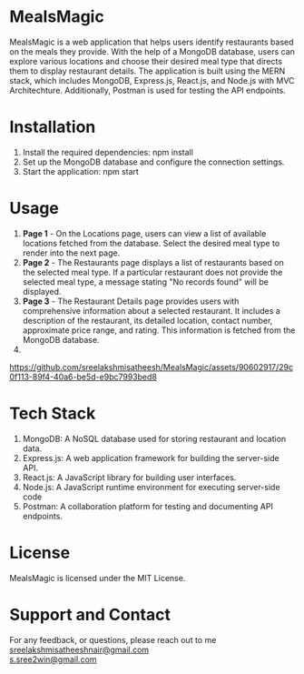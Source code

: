 # MealsMagic  
MealsMagic is a web application that helps users identify restaurants based on the meals they provide. With the help of a MongoDB database, users can explore various locations and choose their desired meal type that directs them to display restaurant details. The application is built using the MERN stack, which includes MongoDB, Express.js, React.js, and Node.js with MVC Architechture. Additionally, Postman is used for testing the API endpoints.  
# Installation 
1. Install the required dependencies: npm install  
2. Set up the MongoDB database and configure the connection settings.
3. Start the application: npm start  
# Usage  
1. **Page 1** - On the Locations page, users can view a list of available locations fetched from the database. Select the desired meal type to render into the next page.  
2. **Page 2**  - The Restaurants page displays a list of restaurants based on the selected meal type.  If a particular restaurant does not provide the selected meal type, a message stating "No records found" will be displayed.  
3. **Page 3** - The Restaurant Details page provides users with comprehensive information about a selected restaurant. It includes a description of the restaurant, its detailed location, contact number, approximate price range, and rating. This information is fetched from the MongoDB database.  
4. 

https://github.com/sreelakshmisatheesh/MealsMagic/assets/90602917/29c0f113-89f4-40a6-be5d-e9bc7993bed8  
# Tech Stack  
1. MongoDB: A NoSQL database used for storing restaurant and location data.  
2. Express.js: A web application framework for building the server-side API.  
3. React.js: A JavaScript library for building user interfaces.
4. Node.js: A JavaScript runtime environment for executing server-side code  
5. Postman: A collaboration platform for testing and documenting API endpoints.  
# License  
MealsMagic is licensed under the MIT License.  
# Support and Contact  
For any feedback, or questions, please reach out to me  
sreelakshmisatheeshnair@gmail.com  
s.sree2win@gmail.com





